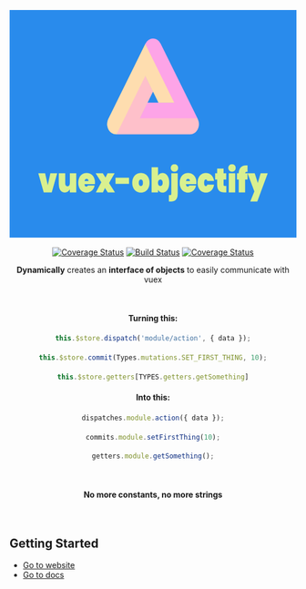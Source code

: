 <div style="text-align:center">
<p align="center">
<img height="400px" style="max-width:100%" src="https://github.com/dannyYassine/vuex-objectify/blob/master/.docs/.vuepress/public/logo.png?raw=true" alt="logo.png">
</p>

<p align="center">
<a href='https://www.npmjs.com/package/vuex-objectify'><img src='https://img.shields.io/npm/v/vuex-objectify.svg' alt='Coverage Status' /></a>
<a href='https://travis-ci.org/dannyYassine/vuex-objectify'><img src='https://travis-ci.org/dannyYassine/vuex-objectify.svg?branch=master' alt='Build Status' /></a>
<a href='https://coveralls.io/github/dannyYassine/vuex-objectify?branch=master'><img src='https://coveralls.io/repos/github/dannyYassine/vuex-objectify/badge.svg?branch=master' alt='Coverage Status' /></a>
</p>

<p align="center">
<b>Dynamically</b> creates an <b>interface of objects</b> to easily communicate with vuex
</p>
<br>
<h4>Turning this:</h4>

```javascript
this.$store.dispatch('module/action', { data });

this.$store.commit(Types.mutations.SET_FIRST_THING, 10);

this.$store.getters[TYPES.getters.getSomething]
```

<h4>Into this:</h4>

```javascript
dispatches.module.action({ data });

commits.module.setFirstThing(10);

getters.module.getSomething();
```

<br>
<h4 align="center">
  No more <b>constants</b>, no more <b>strings</b>
</h4>
</div>
<br>

## Getting Started

* [Go to website](https://dannyyassine.github.io/vuex-objectify/)
* [Go to docs](https://dannyyassine.github.io/vuex-objectify/guide/install.html)
